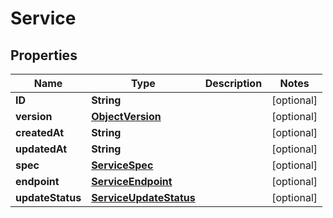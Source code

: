 
# Service

## Properties
Name | Type | Description | Notes
------------ | ------------- | ------------- | -------------
**ID** | **String** |  |  [optional]
**version** | [**ObjectVersion**](ObjectVersion.md) |  |  [optional]
**createdAt** | **String** |  |  [optional]
**updatedAt** | **String** |  |  [optional]
**spec** | [**ServiceSpec**](ServiceSpec.md) |  |  [optional]
**endpoint** | [**ServiceEndpoint**](ServiceEndpoint.md) |  |  [optional]
**updateStatus** | [**ServiceUpdateStatus**](ServiceUpdateStatus.md) |  |  [optional]



